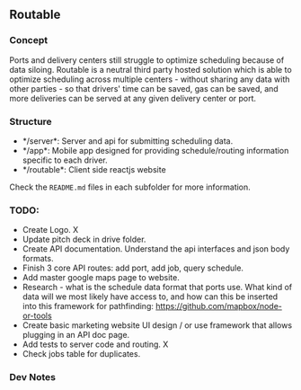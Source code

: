 Routable
---

### Concept

Ports and delivery centers still struggle to optimize scheduling because of data siloing. Routable is a neutral third party hosted solution which is able to optimize scheduling across multiple centers - without sharing any data with other parties - so that drivers' time can be saved, gas can be saved, and more deliveries can be served at any given delivery center or port.

### Structure

<ul>
<li>*/server*: Server and api for submitting scheduling data.</li>
<li>*/app*: Mobile app designed for providing schedule/routing information specific to each driver.</li>
<li>*/routable*: Client side reactjs website</li>
</ul>

Check the `README.md` files in each subfolder for more information.

### TODO:
* Create Logo. X
* Update pitch deck in drive folder.
* Create API documentation. Understand the api interfaces and json body formats. 
* Finish 3 core API routes: add port, add job, query schedule.
* Add master google maps page to website.
* Research - what is the schedule data format that ports use. What kind of data will we most likely have access to, and how can this be inserted into this framework for pathfinding: https://github.com/mapbox/node-or-tools
* Create basic marketing website UI design / or use framework that allows plugging in an API doc page.
* Add tests to server code and routing. X
* Check jobs table for duplicates.

### Dev Notes
